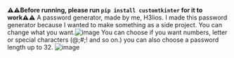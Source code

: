 
**⚠️⚠️Before running, please run ```pip install customtkinter``` for it to work⚠️⚠️**
A password generator, made by me, H3lios. I made this password generator because I wanted to make something as a side project. You can change what you want.![image](https://github.com/user-attachments/assets/eca4ce29-a14d-4ac9-b30e-19eb9fe06889)
You can choose if you want numbers, letter or special characters (@;#;! and so on.) you can also choose a password length up to 32. ![image](https://github.com/user-attachments/assets/4b22768b-3dfa-4e47-ac6b-80efac6c8c89)
